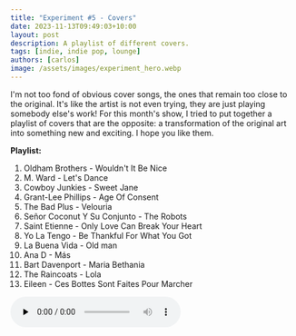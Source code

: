 ```yaml
---
title: "Experiment #5 - Covers"
date: 2023-11-13T09:49:03+10:00
layout: post
description: A playlist of different covers.
tags: [indie, indie pop, lounge]
authors: [carlos]
image: /assets/images/experiment_hero.webp
---
```


I'm not too fond of obvious cover songs, the ones that remain too close to the original. It's like the artist is not even trying, they are just playing somebody else's work! For this month's show, I tried to put together a playlist of covers that are the opposite: a transformation of the original art into something new and exciting. I hope you like them.
<!--more-->

**Playlist:**

1.	Oldham Brothers - Wouldn't It Be Nice
2.	M. Ward - Let's Dance
3.	Cowboy Junkies - Sweet Jane
4.	Grant-Lee Phillips - Age Of Consent
5.	The Bad Plus - Velouria
6.	Señor Coconut Y Su Conjunto - The Robots
7.	Saint Etienne - Only Love Can Break Your Heart
8.	Yo La Tengo - Be Thankful For What You Got
9.	La Buena Vida - Old man
10.	Ana D - Más
11.	Bart Davenport - Maria Bethania
12.	The Raincoats - Lola
13.	Eileen - Ces Bottes Sont Faites Pour Marcher

<audio controls preload="none">
  <source src="https://www.ivoox.com/experiment-5-covers_mh_119402365_feed_1.mp3" type="audio/mpeg">
Your browser does not support the audio element.
</audio>
